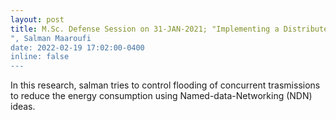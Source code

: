 ```yaml
---
layout: post
title: M.Sc. Defense Session on 31-JAN-2021; "Implementing a Distributed Published and Event Matching System in BLE Networks with Controlled Flooding
", Salman Maaroufi
date: 2022-02-19 17:02:00-0400
inline: false
---
```


In this research, salman tries to control flooding of concurrent trasmissions to reduce the energy consumption using Named-data-Networking (NDN) ideas.


